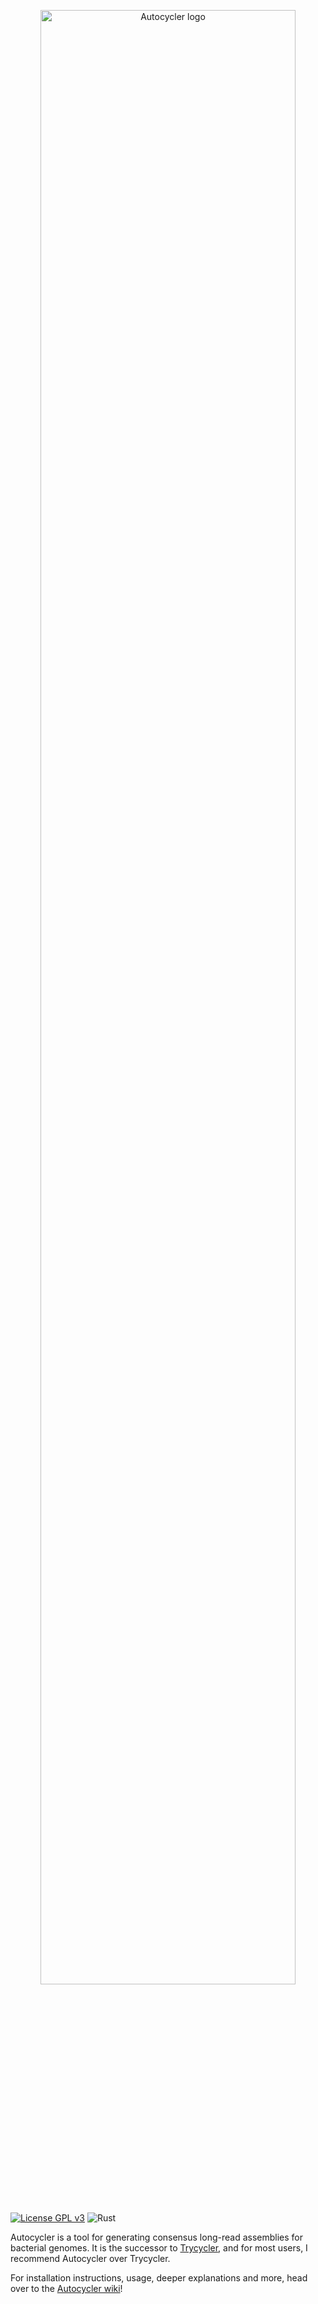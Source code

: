 <p align="center"><img src="https://github.com/rrwick/Autocycler/wiki/images/logo.png" alt="Autocycler logo" width="90%"></p>

[![License GPL v3](https://img.shields.io/badge/license-GPL%20v3-blue.svg)](https://www.gnu.org/licenses/gpl-3.0.en.html) ![Rust](https://github.com/rrwick/Autocycler/actions/workflows/rust.yml/badge.svg)

Autocycler is a tool for generating consensus long-read assemblies for bacterial genomes. It is the successor to [Trycycler](https://github.com/rrwick/Trycycler), and for most users, I recommend Autocycler over Trycycler.

For installation instructions, usage, deeper explanations and more, head over to the [Autocycler wiki](https://github.com/rrwick/Autocycler/wiki)!
